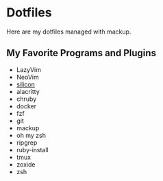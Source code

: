 # Dotfiles

Here are my dotfiles managed with mackup.


## My Favorite Programs and Plugins

* LazyVim
* NeoVim
* [silicon](https://github.com/Aloxaf/silicon)
* alacritty
* chruby
* docker
* fzf
* git
* mackup
* oh my zsh
* ripgrep
* ruby-install
* tmux
* zoxide
* zsh
